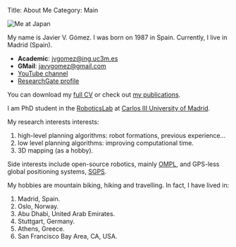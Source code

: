 Title: About Me
Category: Main

![Me at Japan]({filename}/images/me.png)

My name is Javier V. Gómez. I was born on 1987 in Spain. Currently, I live in Madrid (Spain).

* __Academic__: jvgomez@ing.uc3m.es
* __GMail__: javvgomez@gmail.com
* [YouTube channel](http://www.youtube.com/user/ingjotauve)
* [ResearchGate profile](https://www.researchgate.net/profile/Javier_Gomez11)

You can download my [full CV]({filename}/files/docs/JVG_CV.pdf) or check out [my publications]({filename}publications.md).

I am PhD student in the [RoboticsLab](http://roboticslab.uc3m.es/roboticslab/) at [Carlos III University of Madrid](http://www.uc3m.es/Home).

My research interests interests:
1. high-level planning algorithms: robot formations, previous experience...
2. low level planning algorithms: improving computational time.
3. 3D mapping (as a hobby).

Side interests include open-source robotics, mainly [OMPL](http://ompl.kavrakilab.org), and GPS-less global positioning systems, [SGPS](http://sgpsproject.sourceforge.net/wiki).

My hobbies are mountain biking, hiking and travelling. In fact, I have lived in:
1. Madrid, Spain.
2. Oslo, Norway.
3. Abu Dhabi, United Arab Emirates.
4. Stuttgart, Germany.
6. Athens, Greece.
5. San Francisco Bay Area, CA, USA.
